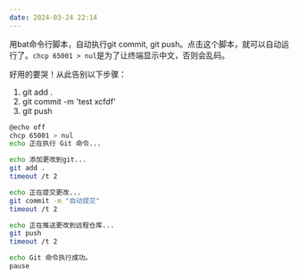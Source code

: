 ```yaml
---
date: 2024-03-24 22:14
---
```


用bat命令行脚本，自动执行git commit, git push。点击这个脚本，就可以自动运行了。`chcp 65001 > nul`是为了让终端显示中文，否则会乱码。

好用的要哭！从此告别以下步骤：

1. git add .
2. git commit -m 'test xcfdf'
3. git push

```bash
@echo off
chcp 65001 > nul
echo 正在执行 Git 命令...

echo 添加更改到git...
git add .
timeout /t 2

echo 正在提交更改...
git commit -m "自动提交"
timeout /t 2

echo 正在推送更改到远程仓库...
git push
timeout /t 2

echo Git 命令执行成功。
pause
```



<!-- truncate -->
